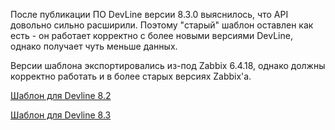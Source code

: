 После публикации ПО DevLine версии 8.3.0 выяснилось, что API довольно сильно расширили. Поэтому "старый" шаблон оставлен как есть - он работает корректно с более новыми версиями DevLine, однако получает чуть меньше данных.

Версии шаблона экспортировались из-под Zabbix 6.4.18, однако должны корректно работать и в более старых версиях Zabbix'а.

[Шаблон для Devline 8.2](https://github.com/Python-Kaa/Zabbix-DevLine8-Template/tree/main/Devline%208.2)

[Шаблон для Devline 8.3](https://github.com/Python-Kaa/Zabbix-DevLine8-Template/tree/main/Devline%208.3%20and%20above)
